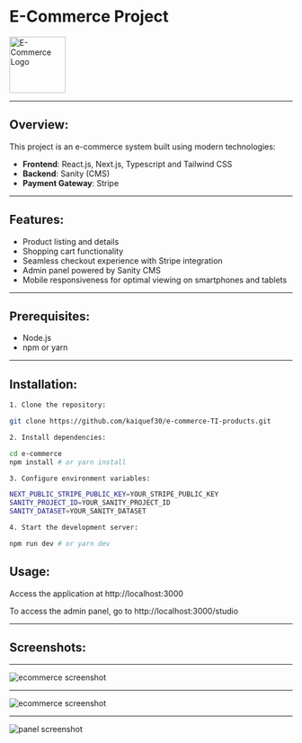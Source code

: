 # E-Commerce Project

<img src="https://accendadigital.com.br/wp-content/uploads/2020/05/accenda-ecommerce.png" alt="E-Commerce Logo" width="100"/>

---

## Overview:

This project is an e-commerce system built using modern technologies:

- **Frontend**: React.js, Next.js, Typescript and Tailwind CSS
- **Backend**: Sanity (CMS)
- **Payment Gateway**: Stripe

---

## Features:

- Product listing and details
- Shopping cart functionality
- Seamless checkout experience with Stripe integration
- Admin panel powered by Sanity CMS
- Mobile responsiveness for optimal viewing on smartphones and tablets

---

## Prerequisites:

- Node.js
- npm or yarn

---

## Installation:


```bash
1. Clone the repository:

git clone https://github.com/kaiquef30/e-commerce-TI-products.git

2. Install dependencies:

cd e-commerce
npm install # or yarn install

3. Configure environment variables:

NEXT_PUBLIC_STRIPE_PUBLIC_KEY=YOUR_STRIPE_PUBLIC_KEY
SANITY_PROJECT_ID=YOUR_SANITY_PROJECT_ID
SANITY_DATASET=YOUR_SANITY_DATASET

4. Start the development server:

npm run dev # or yarn dev
```

## Usage:

Access the application at http://localhost:3000

To access the admin panel, go to http://localhost:3000/studio

---

## Screenshots:

---

<img src="https://i.ibb.co/Vg5ThzH/240321-23h29m26s-screenshot.png" alt="ecommerce screenshot"/>

---

<img src="https://i.ibb.co/SyH1Rf2/240321-23h29m40s-screenshot.png" alt="ecommerce screenshot"/>

---

<img src="https://i.ibb.co/bzsxtDW/240322-09h53m53s-screenshot.png" alt="panel screenshot"/>

